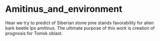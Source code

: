 # Amitinus_and_environment
Hear we try to predict of Siberian stone pine stands favorability for alien bark beetle Ips amitinus. The ultimate purpose of this work is creation of prognosis for Tomsk oblast.
